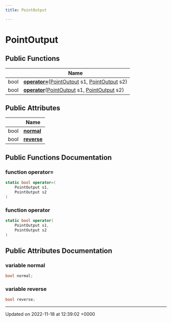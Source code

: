 ```yaml
---
title: PointOutput

---
```


# PointOutput





## Public Functions

|                | Name           |
| -------------- | -------------- |
| bool | **[operator=](/SignallingSystem-doc/vb/Classes/classPointOutput/#function-operator=)**([PointOutput](/SignallingSystem-doc/vb/Classes/classPointOutput/) s1, [PointOutput](/SignallingSystem-doc/vb/Classes/classPointOutput/) s2) |
| bool | **[operator](/SignallingSystem-doc/vb/Classes/classPointOutput/#function-operator)**([PointOutput](/SignallingSystem-doc/vb/Classes/classPointOutput/) s1, [PointOutput](/SignallingSystem-doc/vb/Classes/classPointOutput/) s2) |

## Public Attributes

|                | Name           |
| -------------- | -------------- |
| bool | **[normal](/SignallingSystem-doc/vb/Classes/classPointOutput/#variable-normal)**  |
| bool | **[reverse](/SignallingSystem-doc/vb/Classes/classPointOutput/#variable-reverse)**  |

## Public Functions Documentation

### function operator=

```csharp
static bool operator=(
    PointOutput s1,
    PointOutput s2
)
```


### function operator

```csharp
static bool operator(
    PointOutput s1,
    PointOutput s2
)
```


## Public Attributes Documentation

### variable normal

```csharp
bool normal;
```


### variable reverse

```csharp
bool reverse;
```


-------------------------------

Updated on 2022-11-18 at 12:39:02 +0000